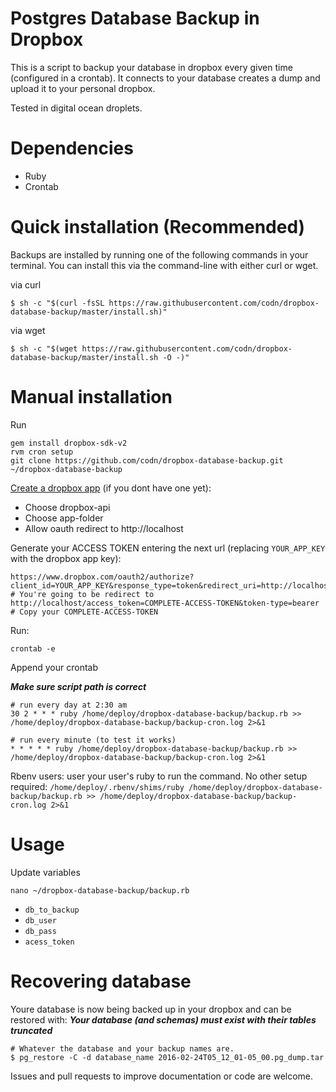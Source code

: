 # Postgres Database Backup in Dropbox

This is a script to backup your database in dropbox every given time
(configured in a crontab). It connects to your database creates a dump and
upload it to your personal dropbox.

Tested in digital ocean droplets.

# Dependencies
* Ruby
* Crontab

# Quick installation (Recommended)

Backups are installed by running one of the following commands in your terminal. You can install this via the command-line with either curl or wget.

via curl
```
$ sh -c "$(curl -fsSL https://raw.githubusercontent.com/codn/dropbox-database-backup/master/install.sh)"
```
via wget
```
$ sh -c "$(wget https://raw.githubusercontent.com/codn/dropbox-database-backup/master/install.sh -O -)"
```

# Manual installation
Run
```
gem install dropbox-sdk-v2
rvm cron setup
git clone https://github.com/codn/dropbox-database-backup.git ~/dropbox-database-backup
```

[Create a dropbox app](https://www.dropbox.com/developers/apps/create) (if you dont have one yet):
* Choose dropbox-api
* Choose app-folder
* Allow oauth redirect to http://localhost

Generate your ACCESS TOKEN entering the next url (replacing `YOUR_APP_KEY` with the dropbox app key):

```
https://www.dropbox.com/oauth2/authorize?client_id=YOUR_APP_KEY&response_type=token&redirect_uri=http://localhost
# You're going to be redirect to http://localhost/access_token=COMPLETE-ACCESS-TOKEN&token-type=bearer
# Copy your COMPLETE-ACCESS-TOKEN
```

Run:

```
crontab -e
```

Append your crontab

***Make sure script path is correct***

```
# run every day at 2:30 am
30 2 * * * ruby /home/deploy/dropbox-database-backup/backup.rb >> /home/deploy/dropbox-database-backup/backup-cron.log 2>&1

# run every minute (to test it works)
* * * * * ruby /home/deploy/dropbox-database-backup/backup.rb >> /home/deploy/dropbox-database-backup/backup-cron.log 2>&1
```

Rbenv users: user your user's ruby to run the command. No other setup required: `/home/deploy/.rbenv/shims/ruby /home/deploy/dropbox-database-backup/backup.rb >> /home/deploy/dropbox-database-backup/backup-cron.log 2>&1`

# Usage

Update variables
```
nano ~/dropbox-database-backup/backup.rb
```
* `db_to_backup`
* `db_user`
* `db_pass`
* `acess_token`

# Recovering database

Youre database is now being backed up in your dropbox and can be restored with:
***Your database (and schemas) must exist with their tables truncated***
```
# Whatever the database and your backup names are.
$ pg_restore -C -d database_name 2016-02-24T05_12_01-05_00.pg_dump.tar
```

Issues and pull requests to improve documentation or code are welcome.
